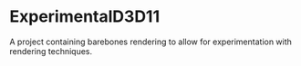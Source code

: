 # ExperimentalD3D11
A project containing barebones rendering to allow for experimentation with rendering techniques.
